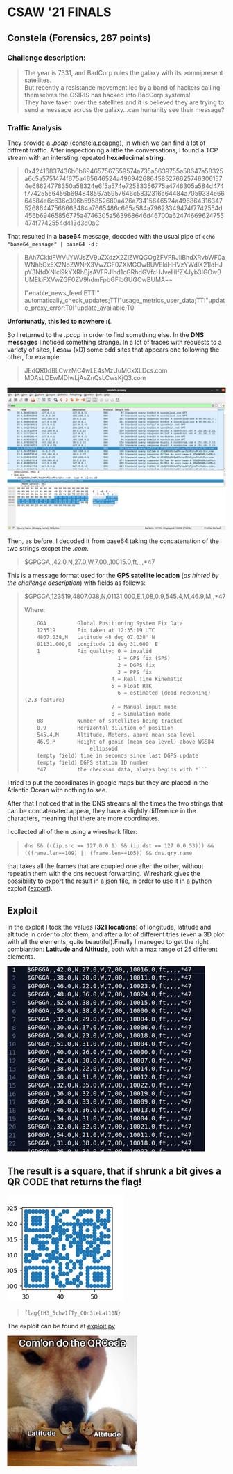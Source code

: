# **CSAW '21 FINALS**
## **Constela (Forensics, 287 points)**
### **Challenge description:**

>The year is 7331, and BadCorp rules the galaxy with its >omnipresent satellites.   
But recently a resistance movement led by a band of hackers calling themselves the OSIRIS has hacked into BadCorp systems!   
They have taken over the satellites and it is believed they are trying to send a message across the galaxy...can humanity see their message?

### **Traffic Analysis**

They provide a *.pcap* ([constela.pcapng](constela/constela.pcapng)), in which we can find a lot of diffrent traffic. After inspectioning a little the conversations, I found a TCP stream with an intersting repeated **hexadecimal string**.

>0x42416837436b6b694657567559574a735a5639755a58647a58325a6c5a5751474f675a465646524a49694268645852766257463061574e68624778350a58324e6f5a574e72583356775a4746305a584d474f77425556456b694848567a5957646c5832316c64484a7059334e6664584e6c636c396b595852680a426a73415646524a49686431634752686447566663484a7665486c665a584a79623349474f7742554d456b69465856775a4746305a563968646d46700a62474669624755474f7742554d413d3d0aC

That resulted in a **base64** message, decoded with the usual pipe of `echo "base64_message" | base64 -d` :

>BAh7CkkiFWVuYWJsZV9uZXdzX2ZlZWQGOgZFVFRJIiBhdXRvbWF0aWNhbGx5X2NoZWNrX3VwZGF0ZXMGOwBUVEkiHHVzYWdlX21ldHJpY3NfdXNlcl9kYXRhBjsAVFRJIhd1cGRhdGVfcHJveHlfZXJyb3IGOwBUMEkiFXVwZGF0ZV9hdmFpbGFibGUGOwBUMA==
>
>I"enable_news_feed:ETTI" automatically_check_updates;TTI"usage_metrics_user_data;TTI"update_proxy_error;T0I"update_available;T0

**Unfortunatly, this led to nowhere :(**.

So I returned to the *.pcap* in order to find something else. In the **DNS messages** I noticed something strange. In a lot of traces with requests to a  variety of sites, I ***c***saw (xD) some odd sites that appears one following the other, for example:

> JEdQR0dBLCwzMC4wLE4sMzUuMCxXLDcs.com  
MDAsLDEwMDIwLjAsZnQsLCwsKjQ3.com

![DNS Traffic example](constela/pcap-dns.png)


Then, as before, I decoded it from base64 taking the concatenation of the two strings excpet the *.com*.

>$GPGGA,,42.0,N,27.0,W,7,00,,10015.0,ft,,,,*47

This is a message format used for the **GPS satellite location** (*as hinted by the challenge description*) with fields as follows:

>$GPGGA,123519,4807.038,N,01131.000,E,1,08,0.9,545.4,M,46.9,M,,*47
>
>Where:
>```
>     GGA          Global Positioning System Fix Data
>     123519       Fix taken at 12:35:19 UTC
>     4807.038,N   Latitude 48 deg 07.038' N
>     01131.000,E  Longitude 11 deg 31.000' E
>     1            Fix quality: 0 = invalid
>                               1 = GPS fix (SPS)
>                               2 = DGPS fix
>                               3 = PPS fix
>			                  4 = Real Time Kinematic
>			                  5 = Float RTK
>                               6 = estimated (dead reckoning) (2.3 feature)
>			                  7 = Manual input mode
>			                  8 = Simulation mode
>     08           Number of satellites being tracked
>     0.9          Horizontal dilution of position
>     545.4,M      Altitude, Meters, above mean sea level
>     46.9,M       Height of geoid (mean sea level) above WGS84
>                      ellipsoid
>     (empty field) time in seconds since last DGPS update
>     (empty field) DGPS station ID number
>     *47          the checksum data, always begins with *```

I tried to put the coordinates in google maps but they are placed in the Atlantic Ocean with nothing to see.

After that I noticed that in the DNS streams all the times the two strings that can be concatenated appear, they have a slightly difference in the characters, meaning that there are more coordinates.

I collected all of them using a wireshark filter:

> `dns && (((ip.src == 127.0.0.1) && (ip.dst == 127.0.0.53))) && ((frame.len==109) || (frame.len==105)) && dns.qry.name `

that takes all the frames that are coupled one after the other, without repeatin them with the dns request forwarding. Wireshark gives the possibility to export the result in a json file, in order to use it in a python exploit ([export](constela/values.json)).

## **Exploit**

In the exploit I took the values (**321 locations**) of longitude, latitude and altitude in order to plot them, and after a lot of different tries (even a 3D plot with all the elements, quite beautiful).Finally I maneged to get the right combiantion: **Latitude and Altitude**, both with a max range of 25 different elements.

![GPGGA extracted from json](constela/gpgga.png)

## The result is a square, that if shrunk a bit gives a **QR CODE** that returns the flag!

![QR code](constela/qr-code.png)

> `flag{tH3_5chw1fTy_C0n3teLat10N}`

The exploit can be found at [exploit.py](constela/exploit.py)

<img src="constela/meme.jpg" alt="meme" width="300"/>

